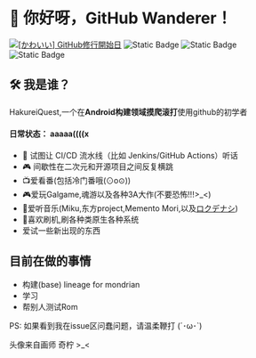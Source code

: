 # 🌸 你好呀，GitHub Wanderer！  
[![\[かわいい\] GitHub修行開始日](https://img.shields.io/badge/🎌_アカウント作成日-2021.01.01-44cc11?style=for-the-badge&logo=visual-studio-code&logoColor=white&link=https://api.github.com/users/cgfgm)](https://api.github.com/users/cgfgm)
![Static Badge](https://img.shields.io/badge/Miku-love-39c5bb)
![Static Badge](https://img.shields.io/badge/%E4%B8%9C%E6%96%B9project-like-39C5BB)
![Static Badge](https://img.shields.io/badge/phigros-like-blue)

## 🛠️ 我是谁？  
HakureiQuest,一个在**Android构建领域摸爬滚打**使用github的初学者
#### 日常状态：  aaaaa((((x
- 🧩 试图让 CI/CD 流水线（比如 Jenkins/GitHub Actions）听话  
- 🎮 间歇性在二次元和开源项目之间反复横跳
- 📺爱看番(包括冷门番哦(⊙o⊙))
- 🎮爱玩Galgame,魂游以及各种3A大作(不要恐怖!!!>_<)
- 🎵爱听音乐(Miku,东方project,Memento Mori,以及[ロクデナシ](https://www.youtube.com/@Rokudenashi_ninzin))
- 📱喜欢刷机,刷各种类原生各种系统
- 爱试一些新出现的东西

## 目前在做的事情
- 构建(base) lineage for mondrian
- 学习
- 帮别人测试Rom

PS: 如果看到我在issue区问蠢问题，请温柔鞭打 (´･ω･`)

头像来自画师 奇柠  >_<
